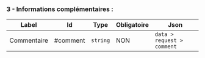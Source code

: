 ### 3 - Informations complémentaires :

| Label | Id | **Type** | **Obligatoire** | **Json**                   |
| --- | --- | --- | --- |----------------------------|
| Commentaire | #comment | `string` | NON | `data > request > comment` |